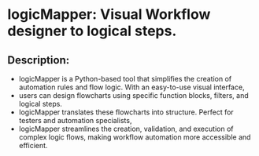 # logicMapper: Visual Workflow designer to logical steps.

## Description:
* logicMapper is a Python-based tool that simplifies the creation of automation rules and flow logic. 
  With an easy-to-use visual interface,
* users can design flowcharts using specific function blocks, filters, and logical steps.
* logicMapper translates these flowcharts into structure. Perfect for testers and automation specialists,
* logicMapper streamlines the creation, validation, and execution of complex logic flows, making workflow automation more accessible and efficient.
